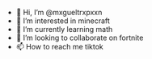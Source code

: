 - 👋 Hi, I’m @mxgueltrxpxxn
- 👀 I’m interested in minecraft
- 🌱 I’m currently learning math
- 💞️ I’m looking to collaborate on fortnite
- 📫 How to reach me tiktok

<!---
mxgueltrxpxxn/mxgueltrxpxxn is a ✨ special ✨ repository because its `README.md` (this file) appears on your GitHub profile.
You can click the Preview link to take a look at your changes.
--->
